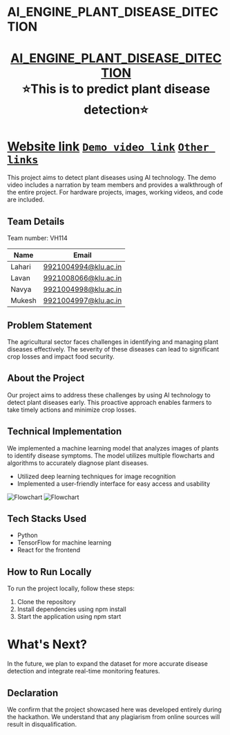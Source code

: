 # AI_ENGINE_PLANT_DISEASE_DITECTION
<h1 align="center" style="border-bottom: none">
    <b>
        <a href="https://www.google.com">AI_ENGINE_PLANT_DISEASE_DITECTION</a><br>
    </b>
    ⭐This is to  predict plant disease detection⭐ <br>
</h1>

# [Website link](http://127.0.0.1:5000/) [`Demo video link`](http://www.google.com) [`Other links`](http://127.0.0.1:5000/submit) 

This project aims to detect plant diseases using AI technology. The demo video includes a narration by team members and provides a walkthrough of the entire project. For hardware projects, images, working videos, and code are included.

## Team Details
Team number: VH114

| Name    | Email                 |
|---------|-----------------------|
| Lahari  | 9921004994@klu.ac.in |
| Lavan   |  9921008066@klu.ac.in |
| Navya   | 9921004998@klu.ac.in|
| Mukesh  | 9921004997@klu.ac.in|

## Problem Statement 
The agricultural sector faces challenges in identifying and managing plant diseases effectively. The severity of these diseases can lead to significant crop losses and impact food security.

## About the Project
Our project aims to address these challenges by using AI technology to detect plant diseases early. This proactive approach enables farmers to take timely actions and minimize crop losses.

## Technical Implementation 
We implemented a machine learning model that analyzes images of plants to identify disease symptoms. The model utilizes multiple flowcharts and algorithms to accurately diagnose plant diseases.

- Utilized deep learning techniques for image recognition
- Implemented a user-friendly interface for easy access and usability
  
![Flowchart](https://drive.google.com/uc?export=view&id=13n7T2sLsMOzD6p7Swmy3WL8UuN2e4kpa)
![Flowchart](https://drive.google.com/uc?export=view&id=1CMpygFONDS1X7ggBXiLvDSVAv3V0P29J)


## Tech Stacks Used 
- Python
- TensorFlow for machine learning
- React for the frontend

## How to Run Locally 
To run the project locally, follow these steps:

1. Clone the repository
2. Install dependencies using npm install
3. Start the application using npm start

# What's Next?
In the future, we plan to expand the dataset for more accurate disease detection and integrate real-time monitoring features.

## Declaration
We confirm that the project showcased here was developed entirely during the hackathon. We understand that any plagiarism from online sources will result in disqualification.

